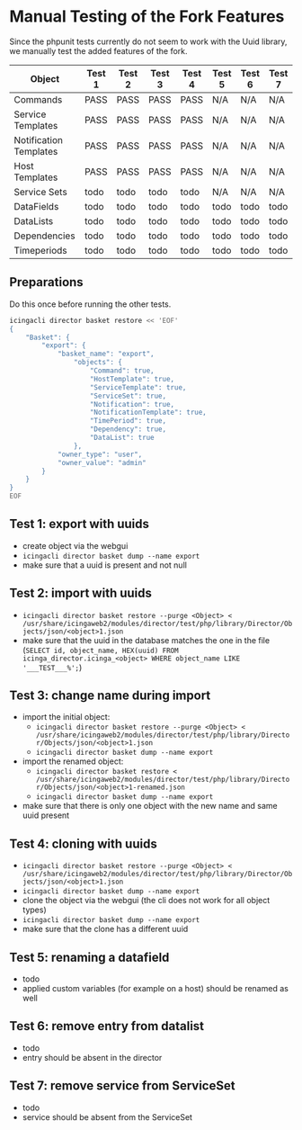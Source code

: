 # Manual Testing of the Fork Features

Since the phpunit tests currently do not seem to work with the Uuid library, we manually test the added features of the fork.

| Object                 | Test 1 | Test 2 | Test 3 | Test 4 | Test 5 | Test 6 | Test 7 |
| ---                    | ---    | ---    | ---    | ---    | ---    | ---    | ---    |
| Commands               | PASS   | PASS   | PASS   | PASS   | N/A    | N/A    | N/A    |
| Service Templates      | PASS   | PASS   | PASS   | PASS   | N/A    | N/A    | N/A    |
| Notification Templates | PASS   | PASS   | PASS   | PASS   | N/A    | N/A    | N/A    |
| Host Templates         | PASS   | PASS   | PASS   | PASS   | N/A    | N/A    | N/A    |
| Service Sets           | todo   | todo   | todo   | todo   | N/A    | N/A    | N/A    |
| DataFields             | todo   | todo   | todo   | todo   | todo   | todo   | todo   |
| DataLists              | todo   | todo   | todo   | todo   | todo   | todo   | todo   |
| Dependencies           | todo   | todo   | todo   | todo   | todo   | todo   | todo   |
| Timeperiods            | todo   | todo   | todo   | todo   | todo   | todo   | todo   |


## Preparations
Do this once before running the other tests.

```bash
icingacli director basket restore << 'EOF'
{
    "Basket": {
        "export": {
            "basket_name": "export",
                "objects": {
                    "Command": true,
                    "HostTemplate": true,
                    "ServiceTemplate": true,
                    "ServiceSet": true,
                    "Notification": true,
                    "NotificationTemplate": true,
                    "TimePeriod": true,
                    "Dependency": true,
                    "DataList": true
                },
            "owner_type": "user",
            "owner_value": "admin"
        }
    }
}
EOF
```


## Test 1: export with uuids
* create object via the webgui
* `icingacli director basket dump --name export`
* make sure that a uuid is present and not null


## Test 2: import with uuids
* `icingacli director basket restore --purge <Object> < /usr/share/icingaweb2/modules/director/test/php/library/Director/Objects/json/<object>1.json`
* make sure that the uuid in the database matches the one in the file (`SELECT id, object_name, HEX(uuid) FROM icinga_director.icinga_<object> WHERE object_name LIKE '___TEST___%';`)


## Test 3: change name during import
* import the initial object:
    * `icingacli director basket restore --purge <Object> < /usr/share/icingaweb2/modules/director/test/php/library/Director/Objects/json/<object>1.json`
    * `icingacli director basket dump --name export`
* import the renamed object:
    * `icingacli director basket restore < /usr/share/icingaweb2/modules/director/test/php/library/Director/Objects/json/<object>1-renamed.json`
    * `icingacli director basket dump --name export`
* make sure that there is only one object with the new name and same uuid present


## Test 4: cloning with uuids
* `icingacli director basket restore --purge <Object> < /usr/share/icingaweb2/modules/director/test/php/library/Director/Objects/json/<object>1.json`
* `icingacli director basket dump --name export`
* clone the object via the webgui (the cli does not work for all object types)
* `icingacli director basket dump --name export`
* make sure that the clone has a different uuid


## Test 5: renaming a datafield
* todo
* applied custom variables (for example on a host) should be renamed as well


## Test 6: remove entry from datalist
* todo
* entry should be absent in the director


## Test 7: remove service from ServiceSet
* todo
* service should be absent from the ServiceSet
